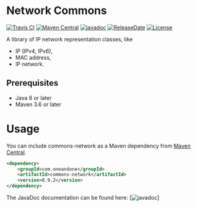 Network Commons
============
[![Travis CI](https://travis-ci.org/1and1/commons-network.svg?branch=master)](https://travis-ci.org/1and1/commons-network)
[![Maven Central](https://maven-badges.herokuapp.com/maven-central/com.oneandone/commons-network/badge.svg)](https://maven-badges.herokuapp.com/maven-central/com.oneandone/commons-network)
[![javadoc](https://javadoc.io/badge2/com.oneandone/commons-network/javadoc.svg)](https://javadoc.io/doc/com.oneandone/commons-network)
[![ReleaseDate](https://img.shields.io/github/release-date/1and1/commons-network)](https://github.com/1and1/commons-network/releases)
[![License](https://img.shields.io/badge/License-Apache%202.0-blue.svg)](https://opensource.org/licenses/Apache-2.0)


A library of IP network representation classes, like
* IP (IPv4, IPv6),
* MAC address,
* IP network.

## Prerequisites

* Java 8 or later
* Maven 3.6 or later
 
Usage
============
You can include commons-network as a Maven dependency from [Maven Central](https://mvnrepository.com/artifact/com.oneandone/commons-network).

```xml
<dependency>
    <groupId>com.oneandone</groupId>
    <artifactId>commons-network</artifactId>
    <version>0.9.2</version>
</dependency>
```
The JavaDoc documentation can be found here: [![javadoc](https://javadoc.io/badge2/com.oneandone/commons-network/javadoc.svg)]
